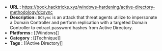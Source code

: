 - **URL :** https://book.hacktricks.xyz/windows-hardening/active-directory-methodology/dcsync
- **Description :** `DCSync` is an attack that threat agents utilize to impersonate a Domain Controller and perform replication with a targeted Domain Controller to extract password hashes from Active Directory.
- **Platforms :** [[Windows]]
- **Category :** [[Technique]]
- **Tags :** [[Active Directory]]